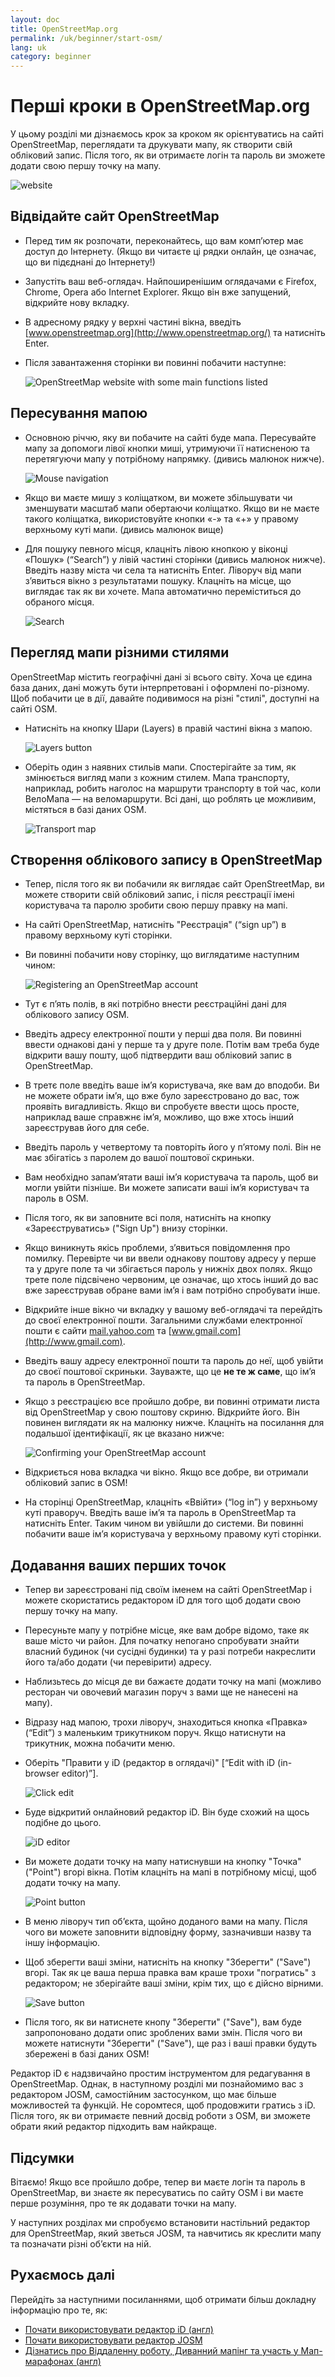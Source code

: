 ```yaml
---
layout: doc
title: OpenStreetMap.org
permalink: /uk/beginner/start-osm/
lang: uk
category: beginner
---
```


Перші кроки в OpenStreetMap.org
===============================

У цьому розділі ми дізнаємось крок за кроком як орієнтуватись на сайті OpenStreetMap, переглядати та друкувати мапу, як створити свій обліковий запис. Після того, як ви отримаєте логін та пароль ви зможете додати свою першу точку на мапу.

![website][]

Відвідайте сайт OpenStreetMap
-----------------------------

-   Перед тим як розпочати, переконайтесь, що вам комп’ютер має доступ до Інтернету.
    (Якщо ви читаєте ці рядки онлайн, це означає, що ви підєднані до Інтернету!)
-   Запустіть ваш веб-оглядач. Найпоширенішим оглядачами є  Firefox, Chrome, Opera або Internet Explorer. Якщо він вже запущений, відкрийте нову вкладку.
-   В адресному рядку у верхні частині вікна, введіть [www.openstreetmap.org](http://www.openstreetmap.org/) та натисніть Enter.
-   Після завантаження сторінки ви повинні побачити наступне:

    ![OpenStreetMap website with some main functions listed][]

Пересування мапою
-----------------

-   Основною річчю, яку ви побачите на сайті буде мапа. Пересувайте мапу за допомоги лівої кнопки миші, утримуючи її натисненою та перетягуючи мапу у потрібному напрямку. (дивись малюнок нижче).

    ![Mouse navigation][]

-   Якщо ви маєте мишу з коліщатком, ви можете збільшувати чи зменшувати масштаб мапи обертаючи коліщатко. Якщо ви не маєте такого коліщатка, використовуйте кнопки «-» та «+» у правому верхньому куті мапи. (дивись малюнок вище)
-   Для пошуку певного місця, клацніть лівою кнопкою у віконці «Пошук» (“Search”) у лівій частині сторінки (дивись малюнок нижче). Введіть назву міста чи села та натисніть Enter. Ліворуч від мапи з’явиться вікно з результатами пошуку. Клацніть на місце, що виглядає так як ви хочете. Мапа автоматично переміститься до обраного місця.

    ![Search][]


Перегляд мапи різними стилями
-----------------------------

OpenStreetMap містить географічні дані зі всього світу. Хоча це єдина база даних, дані можуть бути інтерпретовані і оформлені по-різному. Щоб побачити це в дії, давайте подивимося на різні "стилі", доступні на сайті OSM.

-   Натисніть на кнопку Шари (Layers) в правій частині вікна з мапою.

    ![Layers button][]

-   Оберіть один з наявних стильів мапи. Спостерігайте за тим, як змінюється вигляд мапи з кожним стилем. Мапа транспорту, наприклад, робить наголос на маршрути транспорту в той час, коли ВелоМапа — на веломаршрути. Всі дані, що роблять це можливим, містяться в базі даних OSM.

    ![Transport map][]

Створення облікового запису в OpenStreetMap
-------------------------------------------

-   Тепер, після того як ви побачили як виглядає сайт OpenStreetMap, ви можете створити свій обліковий запис, і після реєстрації імені користувача та паролю зробити свою першу правку на мапі.
-   На сайті OpenStreetMap, натисніть "Реєстрація" (“sign up”) в правому верхньому куті сторінки.
-   Ви повинні побачити нову сторінку, що виглядатиме наступним чином:

    ![Registering an OpenStreetMap account][]

-   Тут є п’ять полів, в які потрібно внести реєстраційні дані для облікового запису OSM.
-   Введіть адресу електронної пошти у перші два поля. Ви повинні ввести однакові дані у перше та у друге поле. Потім вам треба буде відкрити вашу пошту, щоб підтвердити ваш обліковий запис в OpenStreetMap.
-   В третє поле введіть ваше ім’я користувача, яке вам до вподоби. Ви не можете обрати ім’я, що вже було зареєстровано до вас, тож проявіть вигадливість. Якщо ви спробуєте ввести щось просте, наприклад ваше справжнє ім’я, можливо, що вже хтось інший зареєстрував його для себе.
-   Введіть пароль у четвертому та повторіть його у п’ятому полі. Він не має збігатісь з паролем до вашої поштової скриньки.
-   Вам необхідно запам’ятати ваші ім’я користувача та пароль, щоб ви могли увійти пізніше. Ви можете записати ваші ім’я користувач та пароль в OSM.
-   Після того, як ви заповните всі поля, натисніть на кнопку «Зареєструватись» ("Sign Up") внизу сторінки.
-   Якщо виникнуть якісь проблеми, з’явиться повідомлення про помилку. Перевірте чи ви ввели однакову поштову адресу у перше та у друге поле та чи збігається пароль у нижніх двох полях. Якщо трете поле підсвічено червоним, це означає, що хтось інший до вас вже зареєстрував обране вами ім’я і вам потрібно спробувати інше.
-   Відкрийте інше вікно чи вкладку у вашому веб-оглядачі та перейдіть до своєї електронної пошти. Загальними службами електронної пошти є сайти [mail.yahoo.com](http://mail.yahoo.com) та [www.gmail.com](http://www.gmail.com).
-   Введіть вашу адресу електронної пошти та пароль до неї, щоб увійти до своєї поштової скриньки. Зауважте, що це __не те ж саме__, що ім’я та пароль в OpenStreetMap.
-   Якщо з реєстрацією все пройшло добре, ви повинні отримати листа від OpenStreetMap у свою поштову скриню. Відкрийте його. Він повинен виглядати як на малюнку нижче. Клацніть на посилання для подальшої ідентифікації, як це вказано нижче:

    ![Confirming your OpenStreetMap account][]

-   Відкриється нова вкладка чи вікно. Якщо все добре, ви отримали обліковий запис в OSM!
-   На сторінці OpenStreetMap, клацніть «Ввійти» (“log in”) у верхньому куті праворуч. Введіть ваше ім’я та пароль в OpenStreetMap та натисніть Enter. Таким чином ви увійшли до системи. Ви повинні побачити ваше ім’я користувача у верхньому правому куті сторінки.

Додавання ваших перших точок
----------------------------

-   Тепер ви зареєстровані під своїм іменем на сайті OpenStreetMap і можете скористатись редактором iD для того щоб додати свою першу точку на мапу.
-   Пересуньте мапу у потрібне місце, яке вам добре відомо, таке як ваше місто чи район. Для початку непогано спробувати знайти власний будинок (чи сусідні будинки) та у разі потреби накреслити його та/або додати (чи перевірити) адресу.
-   Наблизьтесь до місця де ви бажаєте додати точку на мапі (можливо ресторан чи овочевий магазин поруч з вами ще не нанесені на мапу).
-   Відразу над мапою, трохи ліворуч, знаходиться кнопка «Правка» (“Edit”) з маленьким трикутником поруч. Якщо натиснути на трикутник, можна побачити меню.
-   Оберіть "Правити у iD (редактор в оглядачі)" [“Edit with iD (in-browser editor)”].

    ![Click edit][]

-   Буде відкритий онлайновий редактор iD. Він буде схожий на щось подібне до цього.

    ![iD editor][]

-   Ви можете додати точку на мапу натиснувши на кнопку "Точка" ("Point") вгорі вікна. Потім клацніть на мапі в потрібному місці, щоб додати точку на мапу.

    ![Point button][]

-   В меню ліворуч тип об’єкта, щойно доданого вами на мапу. Після чого ви можете заповнити відповідну форму, зазначивши назву та іншу інформацію.
-   Щоб зберегти ваші зміни, натисніть на кнопку "Зберегти" ("Save") вгорі. Так як це ваша перша правка вам краше трохи "погратись" з редактором; не зберігайте ваші зміни, крім тих, що є дійсно вірними.

    ![Save button][]

-   Після того, як ви натиснете кнопу "Зберегти" ("Save"), вам буде запропоновано додати опис зроблених вами змін. Після чого ви можете натиснути "Зберегти" ("Save"), ще раз і ваші правки будуть збережені в базі даних OSM!

<!-- link to iD editor chapter when ready -->

Редактор iD є надзвичайно простим інструментом для редагування в OpenStreetMap. Однак, в наступному розділі ми познайомимо вас з редактором JOSM, самостійним застосунком, що має більше можливостей та функцій. Не соромтеся, щоб продовжити гратись з  iD. Після того, як ви отримаєте певний досвід роботи з OSM, ви зможете обрати який редактор підходить вам найкраще.

Підсумки
--------

Вітаємо! Якщо все пройшло добре, тепер ви маєте логін та пароль в OpenStreetMap, ви знаєте як пересуватись по сайту OSM і ви маєте перше розуміння, про те як додавати точки на мапу.

У наступних розділах ми спробуємо встановити настільний редактор для OpenStreetMap, який зветься JOSM, та навчитись як креслити мапу та позначати різні об’єкти на ній.

Рухаємось далі
---------------

Перейдіть за наступними посиланнями, щоб отримати більш докладну інформацію про те, як:

*  [Почати використовувати редактор iD (англ)](/en/editing/id-editor/)
*  [Почати використовувати редактор JOSM](/uk/beginner/start-josm/)
*  [Дізнатись про Віддаленну роботу, Диванний мапінг та участь у Мап-марафонах (англ)](/en/coordination/remote/)  


[website]: {{site.baseurl}}/images/en/beginner/02_start-osm/en_beg_02_start-osm_image00_website.png
[OpenStreetMap website with some main functions listed]: {{site.baseurl}}/images/en/beginner/02_start-osm/en_beg_02_start-osm_image01_osm-website-main-functions.png
[Mouse navigation]: {{site.baseurl}}/images/en/beginner/02_start-osm/en_beg_02_start-osm_image02_mouse-navigation.png
[Search]: {{site.baseurl}}/images/en/beginner/02_start-osm/en_beg_02_start-osm_image03_search.png
[Layers button]: {{site.baseurl}}/images/en/beginner/02_start-osm/en_beg_02_start-osm_image04_layers.png
[Transport map]: {{site.baseurl}}/images/en/beginner/02_start-osm/en_beg_02_start-osm_image05_transport-map.png
[Registering an OpenStreetMap account]: {{site.baseurl}}/images/en/beginner/02_start-osm/en_beg_02_start-osm_image06_registering-account.png
[Confirming your OpenStreetMap account]: {{site.baseurl}}/images/en/beginner/02_start-osm/en_beg_02_start-osm_image07_confirming-account.png
[Click edit]: {{site.baseurl}}/images/en/beginner/02_start-osm/en_beg_02_start-osm_image08_click-edit.png
[iD editor]: {{site.baseurl}}/images/en/beginner/02_start-osm/en_beg_02_start-osm_image09_id-editor.png
[Point button]: {{site.baseurl}}/images/en/beginner/02_start-osm/en_beg_02_start-osm_image10_point-button.png
[Save button]: {{site.baseurl}}/images/en/beginner/02_start-osm/en_beg_02_start-osm_image11_save-button.png
